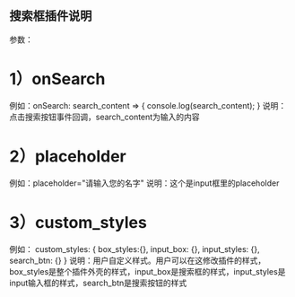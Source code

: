 ## 搜索框插件说明
参数：
# 1）onSearch
  例如：onSearch: search_content => {
    console.log(search_content);
  }
  说明：点击搜索按钮事件回调，search_content为输入的内容

# 2）placeholder
  例如：placeholder="请输入您的名字"
  说明：这个是input框里的placeholder

# 3）custom_styles
  例如：
  custom_styles: {
    box_styles:{},
    input_box: {},
    input_styles: {},
    search_btn: {} 
  }
  说明：用户自定义样式。用户可以在这修改插件的样式，box_styles是整个插件外壳的样式，input_box是搜索框的样式，input_styles是input输入框的样式，search_btn是搜索按钮的样式